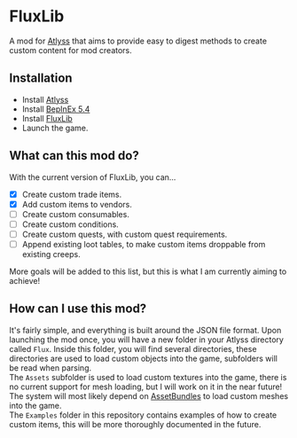 # FluxLib
A mod for [Atlyss](https://store.steampowered.com/app/2768430/ATLYSS/) that aims to provide easy to digest methods to create custom content for mod creators.

## Installation
- Install [Atlyss](https://store.steampowered.com/app/2768430/ATLYSS/)
- Install [BepInEx 5.4](https://github.com/BepInEx/BepInEx/releases/tag/v5.4.23.2)
- Install [FluxLib](https://github.com/sophfee/FluxLib/releases)
- Launch the game.

## What can this mod do?
With the current version of FluxLib, you can...

- [x] Create custom trade items.
- [x] Add custom items to vendors.
- [ ] Create custom consumables.
- [ ] Create custom conditions.
- [ ] Create custom quests, with custom quest requirements.
- [ ] Append existing loot tables, to make custom items droppable from existing creeps.

More goals will be added to this list, but this is what I am currently aiming to achieve! 

## How can I use this mod?
It's fairly simple, and everything is built around the JSON file format. Upon launching the mod once, you will have a new folder in your Atlyss directory called `Flux`. Inside this folder, you will find several directories, these directories are used to load custom objects into the game, subfolders will be read when parsing.  
The `Assets` subfolder is used to load custom textures into the game, there is no current support for mesh loading, but I will work on it in the near future! The system will most likely depend on [AssetBundles](https://docs.unity3d.com/Manual/AssetBundlesIntro.html) to load custom meshes into the game.  
The `Examples` folder in this repository contains examples of how to create custom items, this will be more thoroughly documented in the future.